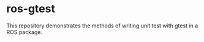 # ros-gtest
This repository demonstrates the methods of writing unit test with gtest in a ROS package.
